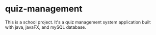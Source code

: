 # quiz-management

This is a school project. It's a quiz management system application built with java, javaFX, and mySQL database.
